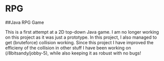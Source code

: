 RPG
===

##Java RPG Game

This is a first attempt at a 2D top-down Java game.
I am no longer working on this project as it was just a prototype.
In this project, I also managed to get (bruteforce) collision working. Since this project I have improved the efficieny of
the collision in other stuff I have been working on (/8bitsandy/jobby-5), while also keeping it as robust with no bugs!

